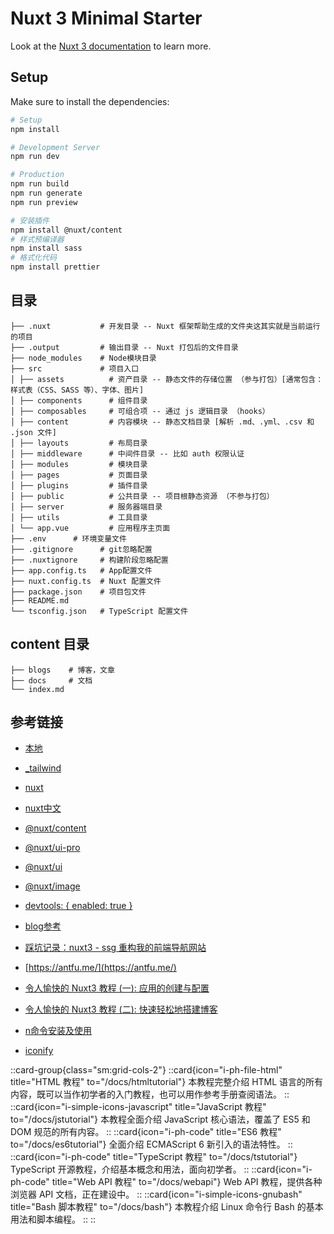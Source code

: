 # Nuxt 3 Minimal Starter

Look at the [Nuxt 3 documentation](https://nuxt.com/docs/getting-started/introduction) to learn more.

## Setup

Make sure to install the dependencies:

```bash
# Setup
npm install

# Development Server
npm run dev

# Production
npm run build
npm run generate
npm run preview

# 安装插件
npm install @nuxt/content
# 样式预编译器
npm install sass
# 格式化代码
npm install prettier

```

## 目录

```shell
├── .nuxt           # 开发目录 -- Nuxt 框架帮助生成的文件夹这其实就是当前运行的项目
├── .output         # 输出目录 -- Nuxt 打包后的文件目录
├── node_modules    # Node模块目录
├── src             # 项目入口
│ ├── assets          # 资产目录 -- 静态文件的存储位置 （参与打包）[通常包含：样式表（CSS、SASS 等）、字体、图片]
│ ├── components      # 组件目录
│ ├── composables     # 可组合项 -- 通过 js 逻辑目录 （hooks）
│ ├── content         # 内容模块 -- 静态文档目录 [解析 .md、.yml、.csv 和 .json 文件]
│ ├── layouts         # 布局目录
│ ├── middleware      # 中间件目录 -- 比如 auth 权限认证
│ ├── modules         # 模块目录
│ ├── pages           # 页面目录
│ ├── plugins         # 插件目录
│ ├── public          # 公共目录 -- 项目根静态资源 （不参与打包）
│ ├── server          # 服务器端目录
│ ├── utils           # 工具目录
│ └── app.vue         # 应用程序主页面
├── .env      # 环境变量文件
├── .gitignore      # git忽略配置
├── .nuxtignore     # 构建阶段忽略配置
├── app.config.ts   # App配置文件
├── nuxt.config.ts  # Nuxt 配置文件
├── package.json    # 项目包文件
├── README.md
└── tsconfig.json   # TypeScript 配置文件

```

## content 目录

```shell
├── blogs    # 博客，文章
├── docs     # 文档
└── index.md
```

## 参考链接

- [本地](http://localhost:3000/)
- [_tailwind](http://localhost:3000/_tailwind/)

- [nuxt](https://nuxt.com/)
- [nuxt中文](https://ezdoc.cn/docs/nuxtjs)
- [@nuxt/content](https://content.nuxt.com/)
- [@nuxt/ui-pro](https://ui.nuxt.com/pro)
- [@nuxt/ui](https://ui.nuxt.com/)
- [@nuxt/image](https://image.nuxt.com/)
- [devtools: { enabled: true }](https://devtools.nuxt.com/)


- [blog参考](https://juejin.cn/post/7232120266804969528)
- [踩坑记录：nuxt3 - ssg 重构我的前端导航网站](https://juejin.cn/post/7249205118533009469)
- [https://antfu.me/](https://antfu.me/)


- [令人愉快的 Nuxt3 教程 (一): 应用的创建与配置](https://juejin.cn/post/7114476679598178312)
- [令人愉快的 Nuxt3 教程 (二): 快速轻松地搭建博客](https://juejin.cn/post/7117806971226423304)

- [n命令安装及使用](https://www.jianshu.com/p/037d2af25a03)
- [iconify](https://icon-sets.iconify.design/)



::card-group{class="sm:grid-cols-2"}
  ::card{icon="i-ph-file-html" title="HTML 教程" to="/docs/htmltutorial"}
  本教程完整介绍 HTML 语言的所有内容，既可以当作初学者的入门教程，也可以用作参考手册查阅语法。
  ::
  ::card{icon="i-simple-icons-javascript" title="JavaScript 教程" to="/docs/jstutorial"}
  本教程全面介绍 JavaScript 核心语法，覆盖了 ES5 和 DOM 规范的所有内容。
  ::
  ::card{icon="i-ph-code" title="ES6 教程" to="/docs/es6tutorial"}
  全面介绍 ECMAScript 6 新引入的语法特性。
  ::
  ::card{icon="i-ph-code" title="TypeScript 教程" to="/docs/tstutorial"}
  TypeScript 开源教程，介绍基本概念和用法，面向初学者。
  ::
  ::card{icon="i-ph-code" title="Web API 教程" to="/docs/webapi"}
  Web API 教程，提供各种浏览器 API 文档，正在建设中。
  ::
  ::card{icon="i-simple-icons-gnubash" title="Bash 脚本教程" to="/docs/bash"}
  本教程介绍 Linux 命令行 Bash 的基本用法和脚本编程。
  ::
::